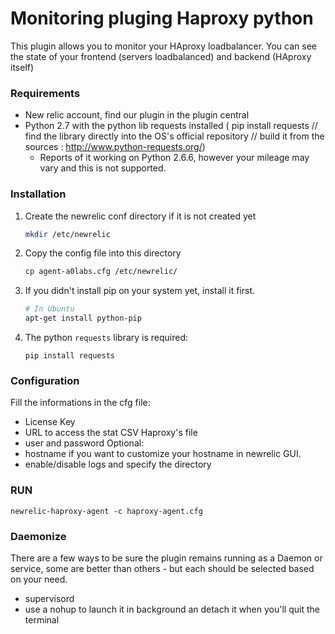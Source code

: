 # Monitoring pluging Haproxy python

This plugin allows you to monitor your HAproxy loadbalancer. You can see the state of your frontend (servers loadbalanced) and backend (HAproxy itself)

### Requirements

- New relic account, find our plugin in the plugin central
- Python 2.7 with the python lib requests installed ( pip install requests // find the library directly into the OS's official repository // build it from the sources : http://www.python-requests.org/)
  - Reports of it working on Python 2.6.6, however your mileage may vary and this is not supported.

### Installation

1. Create the newrelic conf directory if it is not created yet
    ```bash
    mkdir /etc/newrelic
    ```

2. Copy the config file into this directory
    ```bash
    cp agent-a0labs.cfg /etc/newrelic/
    ```

3. If you didn't install pip on your system yet, install it first.
    ```bash
    # In Ubuntu
    apt-get install python-pip
    ```

4. The python `requests` library is required:
    ```
    pip install requests
    ```

### Configuration

Fill the informations in the cfg file:
- License Key
- URL to access the stat CSV Haproxy's file
- user and password
Optional:
- hostname if you want to customize your hostname in newrelic GUI.
- enable/disable logs and specify the directory

### RUN
```
newrelic-haproxy-agent -c haproxy-agent.cfg
```

### Daemonize
There are a few ways to be sure the plugin remains running as a Daemon or service, some are better than others - but each should be selected based on your need.

- supervisord
- use a nohup to launch it in background an detach it when you'll quit the terminal
